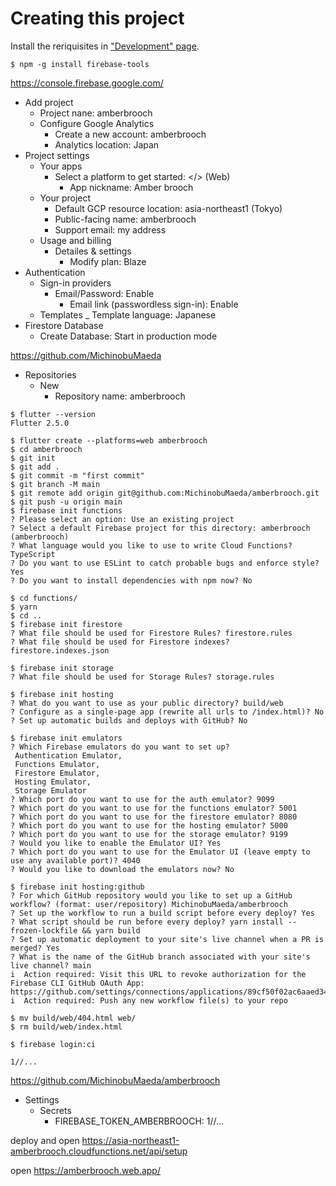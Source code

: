 # Creating this project

Install the reriquisites in ["Development" page](creproj.md).

```
$ npm -g install firebase-tools
```

https://console.firebase.google.com/

- Add project
    - Project nane: amberbrooch
    - Configure Google Analytics
        - Create a new account: amberbrooch
        - Analytics location: Japan
- Project settings
    - Your apps
        - Select a platform to get started: </> (Web)
            - App nickname: Amber brooch
    - Your project
        - Default GCP resource location: asia-northeast1 (Tokyo)
        - Public-facing name: amberbrooch
        - Support email: my address
    - Usage and billing
        - Detailes & settings
            - Modify plan: Blaze
- Authentication
    - Sign-in providers
        - Email/Password: Enable
            - Email link (passwordless sign-in): Enable
    - Templates
        _ Template language: Japanese
- Firestore Database
    - Create Database: Start in production mode

https://github.com/MichinobuMaeda

- Repositories
    - New
        - Repository name: amberbrooch

```
$ flutter --version
Flutter 2.5.0

$ flutter create --platforms=web amberbrooch
$ cd amberbrooch
$ git init
$ git add .
$ git commit -m "first commit"
$ git branch -M main
$ git remote add origin git@github.com:MichinobuMaeda/amberbrooch.git
$ git push -u origin main
$ firebase init functions
? Please select an option: Use an existing project
? Select a default Firebase project for this directory: amberbrooch (amberbrooch)
? What language would you like to use to write Cloud Functions? TypeScript
? Do you want to use ESLint to catch probable bugs and enforce style? Yes
? Do you want to install dependencies with npm now? No

$ cd functions/
$ yarn
$ cd ..
$ firebase init firestore
? What file should be used for Firestore Rules? firestore.rules
? What file should be used for Firestore indexes? firestore.indexes.json

$ firebase init storage
? What file should be used for Storage Rules? storage.rules

$ firebase init hosting
? What do you want to use as your public directory? build/web
? Configure as a single-page app (rewrite all urls to /index.html)? No
? Set up automatic builds and deploys with GitHub? No

$ firebase init emulators
? Which Firebase emulators do you want to set up?
 Authentication Emulator,
 Functions Emulator,
 Firestore Emulator,
 Hosting Emulator,
 Storage Emulator
? Which port do you want to use for the auth emulator? 9099
? Which port do you want to use for the functions emulator? 5001
? Which port do you want to use for the firestore emulator? 8080
? Which port do you want to use for the hosting emulator? 5000
? Which port do you want to use for the storage emulator? 9199
? Would you like to enable the Emulator UI? Yes
? Which port do you want to use for the Emulator UI (leave empty to use any available port)? 4040
? Would you like to download the emulators now? No

$ firebase init hosting:github
? For which GitHub repository would you like to set up a GitHub workflow? (format: user/repository) MichinobuMaeda/amberbrooch
? Set up the workflow to run a build script before every deploy? Yes
? What script should be run before every deploy? yarn install --frozen-lockfile && yarn build
? Set up automatic deployment to your site's live channel when a PR is merged? Yes
? What is the name of the GitHub branch associated with your site's live channel? main
i  Action required: Visit this URL to revoke authorization for the Firebase CLI GitHub OAuth App:
https://github.com/settings/connections/applications/89cf50f02ac6aaed3484
i  Action required: Push any new workflow file(s) to your repo

$ mv build/web/404.html web/
$ rm build/web/index.html

$ firebase login:ci

1//...

```

https://github.com/MichinobuMaeda/amberbrooch

- Settings
    - Secrets
        - FIREBASE_TOKEN_AMBERBROOCH: 1//...

deploy and open https://asia-northeast1-amberbrooch.cloudfunctions.net/api/setup

open https://amberbrooch.web.app/
